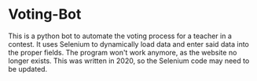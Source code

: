 # Voting-Bot

This is a python bot to automate the voting process for a teacher in a contest.
It uses Selenium to dynamically load data and enter said data into the proper fields.
The program won't work anymore, as the website no longer exists.
This was written in 2020, so the Selenium code may need to be updated.
